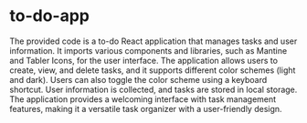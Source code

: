 # to-do-app
The provided code is a to-do React application that manages tasks and user information. It imports various components and libraries, such as Mantine and Tabler Icons, for the user interface. The application allows users to create, view, and delete tasks, and it supports different color schemes (light and dark). Users can also toggle the color scheme using a keyboard shortcut. User information is collected, and tasks are stored in local storage. The application provides a welcoming interface with task management features, making it a versatile task organizer with a user-friendly design.
